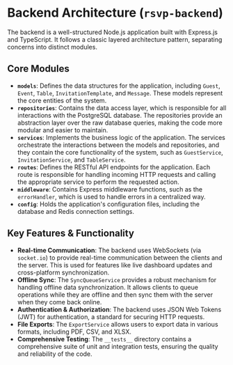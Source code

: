 # Backend Architecture (`rsvp-backend`)

The backend is a well-structured Node.js application built with Express.js and TypeScript. It follows a classic layered architecture pattern, separating concerns into distinct modules.

## Core Modules

*   **`models`**: Defines the data structures for the application, including `Guest`, `Event`, `Table`, `InvitationTemplate`, and `Message`. These models represent the core entities of the system.
*   **`repositories`**: Contains the data access layer, which is responsible for all interactions with the PostgreSQL database. The repositories provide an abstraction layer over the raw database queries, making the code more modular and easier to maintain.
*   **`services`**: Implements the business logic of the application. The services orchestrate the interactions between the models and repositories, and they contain the core functionality of the system, such as `GuestService`, `InvitationService`, and `TableService`.
*   **`routes`**: Defines the RESTful API endpoints for the application. Each route is responsible for handling incoming HTTP requests and calling the appropriate service to perform the requested action.
*   **`middleware`**: Contains Express middleware functions, such as the `errorHandler`, which is used to handle errors in a centralized way.
*   **`config`**: Holds the application's configuration files, including the database and Redis connection settings.

## Key Features & Functionality

*   **Real-time Communication**: The backend uses WebSockets (via `socket.io`) to provide real-time communication between the clients and the server. This is used for features like live dashboard updates and cross-platform synchronization.
*   **Offline Sync**: The `SyncQueueService` provides a robust mechanism for handling offline data synchronization. It allows clients to queue operations while they are offline and then sync them with the server when they come back online.
*   **Authentication & Authorization**: The backend uses JSON Web Tokens (JWT) for authentication, a standard for securing HTTP requests.
*   **File Exports**: The `ExportService` allows users to export data in various formats, including PDF, CSV, and XLSX.
*   **Comprehensive Testing**: The `__tests__` directory contains a comprehensive suite of unit and integration tests, ensuring the quality and reliability of the code.
